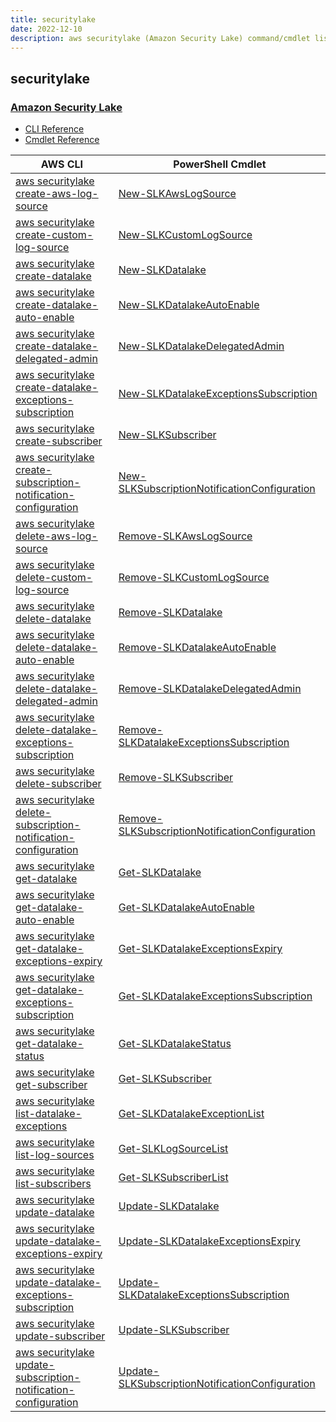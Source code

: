 ```yaml
---
title: securitylake
date: 2022-12-10
description: aws securitylake (Amazon Security Lake) command/cmdlet list.
---
```


## securitylake

### [Amazon Security Lake](https://aws.amazon.com/security-lake/)

* [CLI Reference](https://docs.aws.amazon.com/cli/latest/reference/securitylake/index.html)
* [Cmdlet Reference](https://docs.aws.amazon.com/powershell/latest/reference/items/SecurityLake_cmdlets.html)

|AWS CLI|PowerShell Cmdlet|
|----|----|
|[aws securitylake create-aws-log-source](https://docs.aws.amazon.com/cli/latest/reference/securitylake/create-aws-log-source.html)|[New-SLKAwsLogSource](https://docs.aws.amazon.com/powershell/latest/reference/items/New-SLKAwsLogSource.html)|
|[aws securitylake create-custom-log-source](https://docs.aws.amazon.com/cli/latest/reference/securitylake/create-custom-log-source.html)|[New-SLKCustomLogSource](https://docs.aws.amazon.com/powershell/latest/reference/items/New-SLKCustomLogSource.html)|
|[aws securitylake create-datalake](https://docs.aws.amazon.com/cli/latest/reference/securitylake/create-datalake.html)|[New-SLKDatalake](https://docs.aws.amazon.com/powershell/latest/reference/items/New-SLKDatalake.html)|
|[aws securitylake create-datalake-auto-enable](https://docs.aws.amazon.com/cli/latest/reference/securitylake/create-datalake-auto-enable.html)|[New-SLKDatalakeAutoEnable](https://docs.aws.amazon.com/powershell/latest/reference/items/New-SLKDatalakeAutoEnable.html)|
|[aws securitylake create-datalake-delegated-admin](https://docs.aws.amazon.com/cli/latest/reference/securitylake/create-datalake-delegated-admin.html)|[New-SLKDatalakeDelegatedAdmin](https://docs.aws.amazon.com/powershell/latest/reference/items/New-SLKDatalakeDelegatedAdmin.html)|
|[aws securitylake create-datalake-exceptions-subscription](https://docs.aws.amazon.com/cli/latest/reference/securitylake/create-datalake-exceptions-subscription.html)|[New-SLKDatalakeExceptionsSubscription](https://docs.aws.amazon.com/powershell/latest/reference/items/New-SLKDatalakeExceptionsSubscription.html)|
|[aws securitylake create-subscriber](https://docs.aws.amazon.com/cli/latest/reference/securitylake/create-subscriber.html)|[New-SLKSubscriber](https://docs.aws.amazon.com/powershell/latest/reference/items/New-SLKSubscriber.html)|
|[aws securitylake create-subscription-notification-configuration](https://docs.aws.amazon.com/cli/latest/reference/securitylake/create-subscription-notification-configuration.html)|[New-SLKSubscriptionNotificationConfiguration](https://docs.aws.amazon.com/powershell/latest/reference/items/New-SLKSubscriptionNotificationConfiguration.html)|
|[aws securitylake delete-aws-log-source](https://docs.aws.amazon.com/cli/latest/reference/securitylake/delete-aws-log-source.html)|[Remove-SLKAwsLogSource](https://docs.aws.amazon.com/powershell/latest/reference/items/Remove-SLKAwsLogSource.html)|
|[aws securitylake delete-custom-log-source](https://docs.aws.amazon.com/cli/latest/reference/securitylake/delete-custom-log-source.html)|[Remove-SLKCustomLogSource](https://docs.aws.amazon.com/powershell/latest/reference/items/Remove-SLKCustomLogSource.html)|
|[aws securitylake delete-datalake](https://docs.aws.amazon.com/cli/latest/reference/securitylake/delete-datalake.html)|[Remove-SLKDatalake](https://docs.aws.amazon.com/powershell/latest/reference/items/Remove-SLKDatalake.html)|
|[aws securitylake delete-datalake-auto-enable](https://docs.aws.amazon.com/cli/latest/reference/securitylake/delete-datalake-auto-enable.html)|[Remove-SLKDatalakeAutoEnable](https://docs.aws.amazon.com/powershell/latest/reference/items/Remove-SLKDatalakeAutoEnable.html)|
|[aws securitylake delete-datalake-delegated-admin](https://docs.aws.amazon.com/cli/latest/reference/securitylake/delete-datalake-delegated-admin.html)|[Remove-SLKDatalakeDelegatedAdmin](https://docs.aws.amazon.com/powershell/latest/reference/items/Remove-SLKDatalakeDelegatedAdmin.html)|
|[aws securitylake delete-datalake-exceptions-subscription](https://docs.aws.amazon.com/cli/latest/reference/securitylake/delete-datalake-exceptions-subscription.html)|[Remove-SLKDatalakeExceptionsSubscription](https://docs.aws.amazon.com/powershell/latest/reference/items/Remove-SLKDatalakeExceptionsSubscription.html)|
|[aws securitylake delete-subscriber](https://docs.aws.amazon.com/cli/latest/reference/securitylake/delete-subscriber.html)|[Remove-SLKSubscriber](https://docs.aws.amazon.com/powershell/latest/reference/items/Remove-SLKSubscriber.html)|
|[aws securitylake delete-subscription-notification-configuration](https://docs.aws.amazon.com/cli/latest/reference/securitylake/delete-subscription-notification-configuration.html)|[Remove-SLKSubscriptionNotificationConfiguration](https://docs.aws.amazon.com/powershell/latest/reference/items/Remove-SLKSubscriptionNotificationConfiguration.html)|
|[aws securitylake get-datalake](https://docs.aws.amazon.com/cli/latest/reference/securitylake/get-datalake.html)|[Get-SLKDatalake](https://docs.aws.amazon.com/powershell/latest/reference/items/Get-SLKDatalake.html)|
|[aws securitylake get-datalake-auto-enable](https://docs.aws.amazon.com/cli/latest/reference/securitylake/get-datalake-auto-enable.html)|[Get-SLKDatalakeAutoEnable](https://docs.aws.amazon.com/powershell/latest/reference/items/Get-SLKDatalakeAutoEnable.html)|
|[aws securitylake get-datalake-exceptions-expiry](https://docs.aws.amazon.com/cli/latest/reference/securitylake/get-datalake-exceptions-expiry.html)|[Get-SLKDatalakeExceptionsExpiry](https://docs.aws.amazon.com/powershell/latest/reference/items/Get-SLKDatalakeExceptionsExpiry.html)|
|[aws securitylake get-datalake-exceptions-subscription](https://docs.aws.amazon.com/cli/latest/reference/securitylake/get-datalake-exceptions-subscription.html)|[Get-SLKDatalakeExceptionsSubscription](https://docs.aws.amazon.com/powershell/latest/reference/items/Get-SLKDatalakeExceptionsSubscription.html)|
|[aws securitylake get-datalake-status](https://docs.aws.amazon.com/cli/latest/reference/securitylake/get-datalake-status.html)|[Get-SLKDatalakeStatus](https://docs.aws.amazon.com/powershell/latest/reference/items/Get-SLKDatalakeStatus.html)|
|[aws securitylake get-subscriber](https://docs.aws.amazon.com/cli/latest/reference/securitylake/get-subscriber.html)|[Get-SLKSubscriber](https://docs.aws.amazon.com/powershell/latest/reference/items/Get-SLKSubscriber.html)|
|[aws securitylake list-datalake-exceptions](https://docs.aws.amazon.com/cli/latest/reference/securitylake/list-datalake-exceptions.html)|[Get-SLKDatalakeExceptionList](https://docs.aws.amazon.com/powershell/latest/reference/items/Get-SLKDatalakeExceptionList.html)|
|[aws securitylake list-log-sources](https://docs.aws.amazon.com/cli/latest/reference/securitylake/list-log-sources.html)|[Get-SLKLogSourceList](https://docs.aws.amazon.com/powershell/latest/reference/items/Get-SLKLogSourceList.html)|
|[aws securitylake list-subscribers](https://docs.aws.amazon.com/cli/latest/reference/securitylake/list-subscribers.html)|[Get-SLKSubscriberList](https://docs.aws.amazon.com/powershell/latest/reference/items/Get-SLKSubscriberList.html)|
|[aws securitylake update-datalake](https://docs.aws.amazon.com/cli/latest/reference/securitylake/update-datalake.html)|[Update-SLKDatalake](https://docs.aws.amazon.com/powershell/latest/reference/items/Update-SLKDatalake.html)|
|[aws securitylake update-datalake-exceptions-expiry](https://docs.aws.amazon.com/cli/latest/reference/securitylake/update-datalake-exceptions-expiry.html)|[Update-SLKDatalakeExceptionsExpiry](https://docs.aws.amazon.com/powershell/latest/reference/items/Update-SLKDatalakeExceptionsExpiry.html)|
|[aws securitylake update-datalake-exceptions-subscription](https://docs.aws.amazon.com/cli/latest/reference/securitylake/update-datalake-exceptions-subscription.html)|[Update-SLKDatalakeExceptionsSubscription](https://docs.aws.amazon.com/powershell/latest/reference/items/Update-SLKDatalakeExceptionsSubscription.html)|
|[aws securitylake update-subscriber](https://docs.aws.amazon.com/cli/latest/reference/securitylake/update-subscriber.html)|[Update-SLKSubscriber](https://docs.aws.amazon.com/powershell/latest/reference/items/Update-SLKSubscriber.html)|
|[aws securitylake update-subscription-notification-configuration](https://docs.aws.amazon.com/cli/latest/reference/securitylake/update-subscription-notification-configuration.html)|[Update-SLKSubscriptionNotificationConfiguration](https://docs.aws.amazon.com/powershell/latest/reference/items/Update-SLKSubscriptionNotificationConfiguration.html)|

